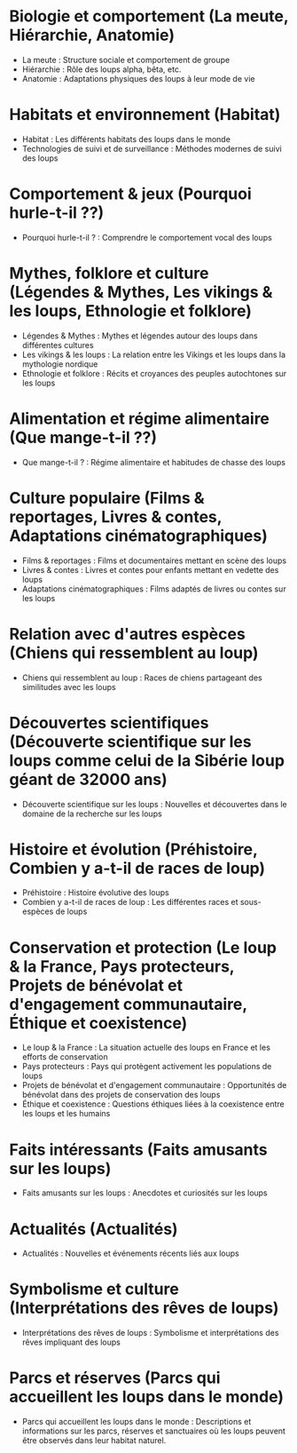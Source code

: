 # Biologie et comportement (La meute, Hiérarchie, Anatomie)
- La meute : Structure sociale et comportement de groupe
- Hiérarchie : Rôle des loups alpha, bêta, etc.
- Anatomie : Adaptations physiques des loups à leur mode de vie


# Habitats et environnement (Habitat)
- Habitat : Les différents habitats des loups dans le monde
- Technologies de suivi et de surveillance : Méthodes modernes de suivi des loups

# Comportement & jeux (Pourquoi hurle-t-il ??)
- Pourquoi hurle-t-il ? : Comprendre le comportement vocal des loups

# Mythes, folklore et culture (Légendes & Mythes, Les vikings & les loups, Ethnologie et folklore)
- Légendes & Mythes : Mythes et légendes autour des loups dans différentes cultures
- Les vikings & les loups : La relation entre les Vikings et les loups dans la mythologie nordique
- Ethnologie et folklore : Récits et croyances des peuples autochtones sur les loups

# Alimentation et régime alimentaire (Que mange-t-il ??)
- Que mange-t-il ? : Régime alimentaire et habitudes de chasse des loups

# Culture populaire (Films & reportages, Livres & contes, Adaptations cinématographiques)
- Films & reportages : Films et documentaires mettant en scène des loups
- Livres & contes : Livres et contes pour enfants mettant en vedette des loups
- Adaptations cinématographiques : Films adaptés de livres ou contes sur les loups

# Relation avec d'autres espèces (Chiens qui ressemblent au loup)
- Chiens qui ressemblent au loup : Races de chiens partageant des similitudes avec les loups

# Découvertes scientifiques (Découverte scientifique sur les loups comme celui de la Sibérie loup géant de 32000 ans)
- Découverte scientifique sur les loups : Nouvelles et découvertes dans le domaine de la recherche sur les loups

# Histoire et évolution (Préhistoire, Combien y a-t-il de races de loup)
- Préhistoire : Histoire évolutive des loups
- Combien y a-t-il de races de loup : Les différentes races et sous-espèces de loups

# Conservation et protection (Le loup & la France, Pays protecteurs, Projets de bénévolat et d'engagement communautaire, Éthique et coexistence)
- Le loup & la France : La situation actuelle des loups en France et les efforts de conservation
- Pays protecteurs : Pays qui protègent activement les populations de loups
- Projets de bénévolat et d'engagement communautaire : Opportunités de bénévolat dans des projets de conservation des loups
- Éthique et coexistence : Questions éthiques liées à la coexistence entre les loups et les humains

# Faits intéressants (Faits amusants sur les loups)
- Faits amusants sur les loups : Anecdotes et curiosités sur les loups

# Actualités (Actualités)
- Actualités : Nouvelles et événements récents liés aux loups

# Symbolisme et culture (Interprétations des rêves de loups)
- Interprétations des rêves de loups : Symbolisme et interprétations des rêves impliquant des loups

# Parcs et réserves (Parcs qui accueillent les loups dans le monde)
- Parcs qui accueillent les loups dans le monde : Descriptions et informations sur les parcs, réserves et sanctuaires où les loups peuvent être observés dans leur habitat naturel.